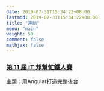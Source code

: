 ```yaml
---
date: 2019-07-31T15:34:22+08:00
lastmod: 2019-07-31T15:34:22+08:00
title: "連結"
menu: "main"
weight: 50
comment: false
mathjax: false
---
```


### <a href="https://ithelp.ithome.com.tw/users/20119964/ironman/2828">第 11 屆 iT 邦幫忙鐵人賽</a>

主題：用Angular打造完整後台